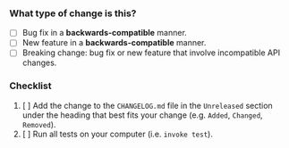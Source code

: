 <!-- Thank you for your pull request!  -->
<!-- Please start by describing your change in a few sentences. -->
<!-- You can erase any parts of this template not applicable to your Pull Request. -->

### What type of change is this?

- [ ] Bug fix in a **backwards-compatible** manner.
- [ ] New feature in a **backwards-compatible** manner.
- [ ] Breaking change: bug fix or new feature that involve incompatible API changes.

### Checklist

1. [ ] Add the change to the `CHANGELOG.md` file in the `Unreleased` section under the heading that best fits your change (e.g. `Added`, `Changed`, `Removed`).
1. [ ] Run all tests on your computer (i.e. `invoke test`).
